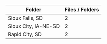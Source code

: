 | Folder               |   Files / Folders |
|----------------------|-------------------|
| Sioux Falls, SD      |                 2 |
| Sioux City, IA-NE-SD |                 2 |
| Rapid City, SD       |                 2 |
